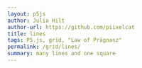 ```yaml
---  
layout: p5js
author: Julia Hilt
author-url: https://github.com/piixelcat
title: lines
tags: P5.js, grid, "Law of Prägnanz"
permalink: /grid/lines/
summary: many lines and one square
---
```

